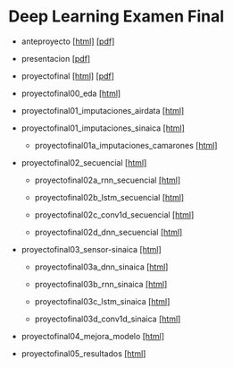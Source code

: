 # Deep Learning Examen Final


* anteproyecto [[html]](https://philwebsurfer.github.io/dlfinal/anteproyecto.html) [[pdf]](https://philwebsurfer.github.io/dlfinal/anteproyecto.pdf)

* presentacion [[pdf]](https://philwebsurfer.github.io/dlfinal/presentacion.pdf)

* proyectofinal [[html]](https://philwebsurfer.github.io/dlfinal/proyectofinal.html) [[pdf]](https://philwebsurfer.github.io/dlfinal/proyectofinal.pdf)

* proyectofinal00_eda [[html]](https://philwebsurfer.github.io/dlfinal/proyectofinal00_eda.html)

* proyectofinal01_imputaciones_airdata [[html]](https://philwebsurfer.github.io/dlfinal/proyectofinal01_imputaciones_airdata.html)

* proyectofinal01_imputaciones_sinaica [[html]](https://philwebsurfer.github.io/dlfinal/proyectofinal01_imputaciones_sinaica.html)

	* proyectofinal01a_imputaciones_camarones [[html]](https://philwebsurfer.github.io/dlfinal/proyectofinal01a_imputaciones_camarones.html)

* proyectofinal02_secuencial [[html]](https://philwebsurfer.github.io/dlfinal/proyectofinal02_secuencial.html)

	* proyectofinal02a_rnn_secuencial [[html]](https://philwebsurfer.github.io/dlfinal/proyectofinal02a_rnn_secuencial.html)

	* proyectofinal02b_lstm_secuencial [[html]](https://philwebsurfer.github.io/dlfinal/proyectofinal02b_lstm_secuencial.html)

	* proyectofinal02c_conv1d_secuencial [[html]](https://philwebsurfer.github.io/dlfinal/proyectofinal02c_conv1d_secuencial.html)

	* proyectofinal02d_dnn_secuencial [[html]](https://philwebsurfer.github.io/dlfinal/proyectofinal02d_dnn_secuencial.html)

* proyectofinal03_sensor-sinaica [[html]](https://philwebsurfer.github.io/dlfinal/proyectofinal03_sensor-sinaica.html)

	* proyectofinal03a_dnn_sinaica [[html]](https://philwebsurfer.github.io/dlfinal/proyectofinal03a_dnn_sinaica.html)

	* proyectofinal03b_rnn_sinaica [[html]](https://philwebsurfer.github.io/dlfinal/proyectofinal03b_rnn_sinaica.html)

	* proyectofinal03c_lstm_sinaica [[html]](https://philwebsurfer.github.io/dlfinal/proyectofinal03c_lstm_sinaica.html)

	* proyectofinal03d_conv1d_sinaica [[html]](https://philwebsurfer.github.io/dlfinal/proyectofinal03d_conv1d_sinaica.html)

* proyectofinal04_mejora_modelo [[html]](https://philwebsurfer.github.io/dlfinal/proyectofinal04_mejora_modelo.html)

* proyectofinal05_resultados [[html]](https://philwebsurfer.github.io/dlfinal/proyectofinal05_resultados.html)
